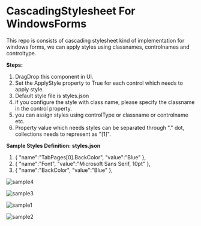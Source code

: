 # CascadingStylesheet For WindowsForms
This repo is consists of cascading stylesheet kind of implementation for windows forms, we can apply styles using classnames, controlnames and controltype.

**Steps:**
1. DragDrop this component in UI.
2. Set the ApplyStyle property to True for each control which needs to apply style.
3. Default style file is styles.json
4. if you configure the style with class name, please specify the classname in the control property.
5. you can assign styles using controlType or classname or controlname etc.
6. Property value which needs styles can be separated through "." dot, collections needs to represent as "[1]".


**Sample Styles Definition: styles.json**

 1. { "name":"TabPages[0].BackColor", "value":"Blue" },
 2. { "name":"Font", "value":"Microsoft Sans Serif, 10pt" },
 3. { "name":"BackColor", "value":"Blue" },


![sample4](https://github.com/rajhseg/CascadingStylesheet-For-WindowsForms/assets/9523832/714aee85-0ccb-46fe-804b-cb59d6f2e75b)


![sample3](https://github.com/rajhseg/CascadingStylesheet-For-WindowsForms/assets/9523832/29a5cd43-3144-4fef-a847-bebb648cffbd)


![sample1](https://github.com/rajhseg/CascadingStylesheet-For-WindowsForms/assets/9523832/2aa5b44c-dbbb-4717-a0bf-75ca62449eab)


![sample2](https://github.com/rajhseg/CascadingStylesheet-For-WindowsForms/assets/9523832/22bb6171-5af2-4037-9bfe-717246d0b816)




 
